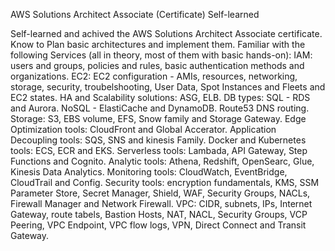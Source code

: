 AWS Solutions Architect Associate (Certificate) Self-learned

Self-learned and achived the AWS Solutions Architect Associate certificate. Know to Plan basic architectures and implement them. Familiar with the following Services (all in theory, most of them with basic hands-on):
IAM: users and groups, policies and rules,  basic authentication methods and organizations.
EC2: EC2 configuration - AMIs, resources, networking, storage, security, troubelshooting, User Data, Spot Instances and Fleets and EC2 states.
HA and Scalability solutions: ASG, ELB.
DB types: SQL - RDS and Aurora. NoSQL - ElastiCache and DynamoDB.
Route53 DNS routing.
Storage: S3, EBS volume, EFS, Snow family and Storage Gateway.
Edge Optimization tools: CloudFront and Global Accerator.
Application Decoupling tools: SQS, SNS and kinesis Family.
Docker and Kubernetes tools: ECS, ECR and EKS.
Serverless tools: Lambada, API Gateway, Step Functions and Cognito.
Analytic tools: Athena, Redshift, OpenSearc, Glue, Kinesis Data Analytics.
Monitoring tools: CloudWatch, EventBridge, CloudTrail and Config.
Security tools: encryption fundamentals, KMS, SSM Parameter Store, Secret Manager, Shield, WAF, Security Groups, NACLs, Firewall Manager and Network Firewall.
VPC: CIDR, subnets, IPs, Internet Gateway, route tabels, Bastion Hosts, NAT, NACL, Security Groups, VCP Peering, VPC Endpoint, VPC flow logs, VPN, Direct Connect and Transit Gateway.
